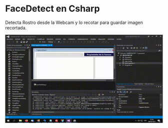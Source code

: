 # FaceDetect en Csharp
Detecta Rostro desde la Webcam y lo recotar para guardar imagen recortada.

![Captura de Pantalla](https://raw.githubusercontent.com/RicardoValladares/FaceDetect_Csharp/main/captura.gif)

